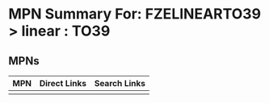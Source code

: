 



# MPN Summary For: FZELINEARTO39 > linear : TO39

## MPNs
  

|MPN|Direct Links|Search Links|
| :--- | :--- | :--- |
||||
